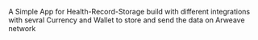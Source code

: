 A Simple App for Health-Record-Storage build with different integrations with sevral Currency and Wallet to store and send the data on Arweave network 